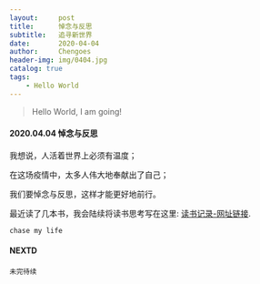 ```yaml
---
layout:     post
title:      悼念与反思
subtitle:   追寻新世界
date:       2020-04-04
author:     Chengoes
header-img: img/0404.jpg
catalog: true
tags:
    - Hello World
---
```


>Hello World, I am going!


#### 2020.04.04   悼念与反思
  
  我想说，人活着世界上必须有温度；      

  在这场疫情中，太多人伟大地奉献出了自己；      

  我们要悼念与反思，这样才能更好地前行。            


  最近读了几本书，我会陆续将读书思考写在这里: [读书记录-网址链接](http://www.allchipdata.com/archives/category/diary ).          
  
    
	chase my life

   



#### NEXTD
	未完待续
	
